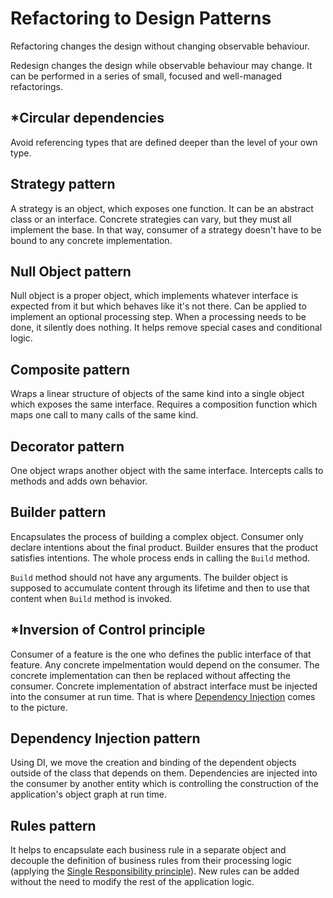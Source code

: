 # Refactoring to Design Patterns

Refactoring changes the design without changing observable behaviour.

Redesign changes the design while observable behaviour may change. It can be performed in a series of small, focused and well-managed refactorings.

## *Circular dependencies

Avoid referencing types that are defined deeper than the level of your own type.

## Strategy pattern

A strategy is an object, which exposes one function. It can be an abstract class or an interface. Concrete strategies can vary, but they must all implement the base. In that way, consumer of a strategy doesn't have to be bound to any concrete implementation.

## Null Object pattern

Null object is a proper object, which implements whatever interface is expected from it but which behaves like it's not there. 
Can be applied to implement an optional processing step. When a processing needs to be done, it silently does nothing. It helps remove special cases and conditional logic.

## Composite pattern

Wraps a linear structure of objects of the same kind into a single object which exposes the same interface. Requires a composition function which maps one call to many calls of the same kind.

## Decorator pattern

One object wraps another object with the same interface. Intercepts calls to methods and adds own behavior.

## Builder pattern

Encapsulates the process of building a complex object. Consumer only declare intentions about the final product. Builder ensures that the product satisfies intentions. The whole process ends in calling the `Build` method.

`Build` method should not have any arguments. The builder object is supposed to accumulate content through its lifetime and then to use that content when `Build` method is invoked.

## *Inversion of Control principle

Consumer of a feature is the one who defines the public interface of that feature. Any concrete impelmentation would  depend on the consumer. The concrete implementation can then be replaced without affecting the consumer. Concrete implementation of abstract interface must be injected into the consumer at run time. That is where [Dependency Injection](#dependency-injection-pattern) comes to the picture.

## Dependency Injection pattern

Using DI, we move the creation and binding of the dependent objects outside of the class that depends on them. Dependencies are injected into the consumer by another entity which is controlling the construction of the application's object graph at run time.

## Rules pattern
It helps to encapsulate each business rule in a separate object and decouple the definition of business rules from their processing logic (applying the [Single Responsibility principle]()). New rules can be added without the need to modify the rest of the application logic.
